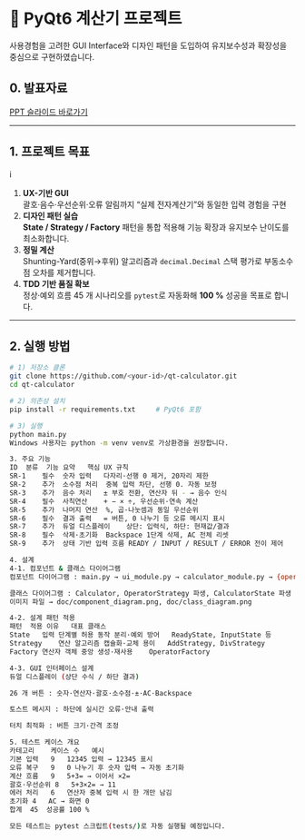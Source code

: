 # 📱 PyQt6 계산기 프로젝트
사용경험을 고려한 GUI Interface와 디자인 패턴을 도입하여 유지보수성과 확장성을 중심으로 구현하였습니다.
## 0. 발표자료
[PPT 슬라이드 바로가기](https://docs.google.com/presentation/d/1dImJsHzd4QwMWpMc3vhF3w50E9WGPHR4emFxLQAeuMI/edit?usp=sharing)

---

## 1. 프로젝트 목표
i
1. **UX-기반 GUI**   
   괄호·음수·우선순위·오류 알림까지 “실제 전자계산기”와 동일한 입력 경험을 구현
2. **디자인 패턴 실습**   
   **State / Strategy / Factory** 패턴을 통합 적용해 기능 확장과 유지보수 난이도를 최소화합니다.  
3. **정밀 계산**   
   Shunting-Yard(중위→후위) 알고리즘과 `decimal.Decimal` 스택 평가로 부동소수점 오차를 제거합니다.  
4. **TDD 기반 품질 확보**   
   정상·예외 흐름 45 개 시나리오를 `pytest`로 자동화해 **100 %** 성공을 목표로 합니다.  

---

## 2. 실행 방법
```bash
# 1) 저장소 클론
git clone https://github.com/<your-id>/qt-calculator.git
cd qt-calculator

# 2) 의존성 설치
pip install -r requirements.txt     # PyQt6 포함

# 3) 실행
python main.py
Windows 사용자는 python -m venv venv로 가상환경을 권장합니다.

3. 주요 기능
ID	분류	기능 요약	핵심 UX 규칙
SR-1	필수	숫자 입력	다자리·선행 0 제거, 20자리 제한
SR-2	추가	소수점 처리	중복 입력 차단, 선행 0. 자동 보정
SR-3	추가	음수 처리	± 부호 전환, 연산자 뒤 - → 음수 인식
SR-4	필수	사칙연산	+ − × ÷, 우선순위·연속 계산
SR-5	추가	나머지 연산	%, 곱·나눗셈과 동일 우선순위
SR-6	필수	결과 출력	= 버튼, 0 나누기 등 오류 메시지 표시
SR-7	추가	듀얼 디스플레이	상단: 입력식, 하단: 현재값/결과
SR-8	필수	삭제·초기화	Backspace 1단계 삭제, AC 전체 리셋
SR-9	추가	상태 기반 입력 흐름	READY / INPUT / RESULT / ERROR 전이 제어

4. 설계
4-1. 컴포넌트 & 클래스 다이어그램
컴포넌트 다이어그램 : main.py → ui_module.py → calculator_module.py → {operator,state}_module.py 의존 관계를 시각화합니다.

클래스 다이어그램 : Calculator, OperatorStrategy 파생, CalculatorState 파생 관계로 객체 책임과 패턴 적용 지점을 명확히 합니다.
이미지 파일 → doc/component_diagram.png, doc/class_diagram.png

4-2. 설계 패턴 적용
패턴	적용 이유	대표 클래스
State	입력 단계별 허용 동작 분리·예외 방어	ReadyState, InputState 등
Strategy	연산 알고리즘 캡슐화·교체 용이	AddStrategy, DivStrategy
Factory	연산자 객체 중앙 생성·재사용	OperatorFactory

4-3. GUI 인터페이스 설계
듀얼 디스플레이 (상단 수식 / 하단 결과)

26 개 버튼 : 숫자·연산자·괄호·소수점·±·AC·Backspace

토스트 메시지 : 하단에 실시간 오류·안내 출력

터치 최적화 : 버튼 크기·간격 조정

5. 테스트 케이스 개요
카테고리	케이스 수	예시
기본 입력	9	12345 입력 → 12345 표시
오류 복구	9	0 나누기 후 숫자 입력 → 자동 초기화
계산 흐름	9	5+3= → 이어서 ×2=
괄호·우선순위	8	5+3×2= → 11
에러 처리	6	연산자 중복 입력 시 한 개만 남김
초기화	4	AC → 화면 0
합계	45	성공률 100 %

모든 테스트는 pytest 스크립트(tests/)로 자동 실행될 예정입니다.

